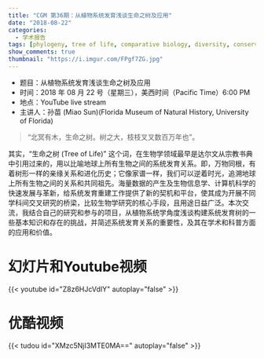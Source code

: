 ```yaml
---
title: "CGM 第36期：从植物系统发育浅谈生命之树及应用"
date: "2018-08-22"
categories:
  - 学术报告
tags: [phylogeny, tree of life, comparative biology, diversity, conservation]
show_comments: true
thumbnail: "https://i.imgur.com/FPgf7ZG.jpg"
---
```


- 题目：从植物系统发育浅谈生命之树及应用
- 时间：2018 年 08 月 22 号（星期三），美西时间（Pacific Time）6:00 PM
- 地点：YouTube live stream 
- 主讲人：孙苗 (Miao Sun)(Florida Museum of Natural History, University of Florida)

>“北冥有木，生命之树。树之大，枝枝叉叉数百万年也”。

其实，“生命之树 (Tree of Life)” 这个词，在生物学领域最早是达尔文从宗教书典中引用过来的，用以比喻地球上所有生物之间的系统发育关系。即，万物同根，有着树形一样的亲缘关系和进化历史；它像家谱一样，我们可以逆着时光，追溯地球上所有生物之间的关系和共同祖先。海量数据的产生及生物信息学、计算机科学的快速发展与革新，给系统发育重建工作提供了新的契机和平台，使其成为开展不同学科间交叉研究的桥梁，比较生物学研究的核心手段，且用途日益广泛。本次交流，我结合自己的研究和参与的项目，从植物系统学角度浅谈构建系统发育树的一些基本知识和存在的挑战，并简述系统发育关系的重要性，及其在学术和科普方面的应用和价值。

# 幻灯片和Youtube视频

{{< youtube id="Z8z6HJcVdIY" autoplay="false" >}}


# 优酷视频

{{< tudou id="XMzc5NjI3MTE0MA==" autoplay="false" >}}
